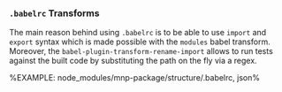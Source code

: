 ###  `.babelrc` Transforms

The main reason behind using `.babelrc` is to be able to use `import` and `export` syntax which is made possible with the `modules` babel transform. Moreover, the `babel-plugin-transform-rename-import` allows to run tests against the built code by substituting the path on the fly via a regex.

%EXAMPLE: node_modules/mnp-package/structure/.babelrc, json%
<!--
However, when `bestie` implements the support for `RegExp`-based fast build of the modules, the `@babel` dependency will be removed. -->
